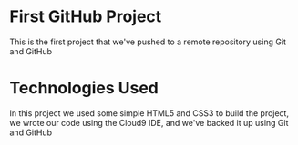 # First GitHub Project
This is the first project that we've pushed to a remote repository using Git and GitHub
# Technologies Used
In this project we used some simple HTML5 and CSS3 to build the project, we wrote our code using the Cloud9 IDE, and we've backed it up using Git and GitHub
